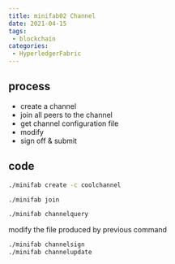 ```yaml
---
title: minifab02 Channel
date: 2021-04-15
tags:
 - blockchain
categories: 
 - HyperledgerFabric
---
```

## process
- create a channel
- join all peers to the channel
- get channel configuration file
- modify
- sign off & submit
## code
```bash
./minifab create -c coolchannel
  ```
```bash
./minifab join
```
```bash
./minifab channelquery
```
modify the file produced by previous command
```bash
./minifab channelsign
./minifab channelupdate
```